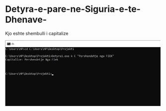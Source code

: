 # Detyra-e-pare-ne-Siguria-e-te-Dhenave-


Kjo eshte shembulli i capitalize




<img src ="Images/Capitalize.jpg" width="500">          
